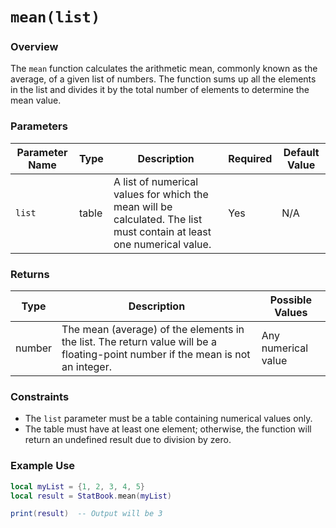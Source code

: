 # `mean(list)`

### Overview

The `mean` function calculates the arithmetic mean, commonly known as the average, of a given list of numbers. The function sums up all the elements in the list and divides it by the total number of elements to determine the mean value.

### Parameters

| Parameter Name | Type  | Description                       | Required | Default Value |
|----------------|-------|-----------------------------------|----------|---------------|
| `list`         | table | A list of numerical values for which the mean will be calculated. The list must contain at least one numerical value. | Yes      | N/A           |

### Returns

| Type   | Description                 | Possible Values           |
|--------|-----------------------------|---------------------------|
| number | The mean (average) of the elements in the list. The return value will be a floating-point number if the mean is not an integer. | Any numerical value |

### Constraints

- The `list` parameter must be a table containing numerical values only.
- The table must have at least one element; otherwise, the function will return an undefined result due to division by zero.

### Example Use

```lua
local myList = {1, 2, 3, 4, 5}
local result = StatBook.mean(myList)

print(result)  -- Output will be 3
```